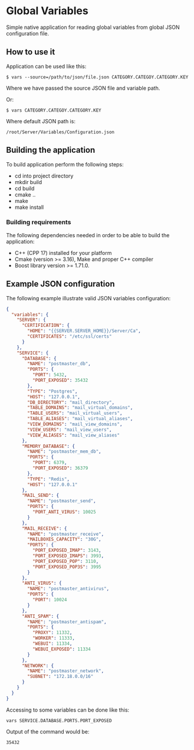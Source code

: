 # Global Variables

Simple native application for reading global variables from global JSON configuration file.

## How to use it

Application can be used like this:

`$ vars --source=/path/to/json/file.json CATEGORY.CATEGOY.CATEGORY.KEY`

Where we have passed the source JSON file and variable path. 

Or:

`$ vars CATEGORY.CATEGOY.CATEGORY.KEY`

Where default JSON path is: 

`/root/Server/Variables/Configuration.json`

## Building the application

To build application perform the following steps:

-  cd into project directory
- mkdir build
- cd build
- cmake ..
- make
- make install

### Building requirements

The following dependencies needed in order to be able to build the application:

- C++ (CPP 17) installed for your platform
- Cmake (version >= 3.16), Make and proper C++ compiler
- Boost library version >= 1.71.0.

## Example JSON configuration

The following example illustrate valid JSON variables configuration: 

```json
{
  "variables": {
    "SERVER": {
      "CERTIFICATION": {
        "HOME": "{{SERVER.SERVER_HOME}}/Server/Ca",
        "CERTIFICATES": "/etc/ssl/certs"
      }
    },
    "SERVICE": {
      "DATABASE": {
        "NAME": "postmaster_db",
        "PORTS": {
          "PORT": 5432,
          "PORT_EXPOSED": 35432
        },
        "TYPE": "Postgres",
        "HOST": "127.0.0.1",
        "DB_DIRECTORY": "mail_directory",
        "TABLE_DOMAINS": "mail_virtual_domains",
        "TABLE_USERS": "mail_virtual_users",
        "TABLE_ALIASES": "mail_virtual_aliases",
        "VIEW_DOMAINS": "mail_view_domains",
        "VIEW_USERS": "mail_view_users",
        "VIEW_ALIASES": "mail_view_aliases"
      },
      "MEMORY_DATABASE": {
        "NAME": "postmaster_mem_db",
        "PORTS": {
          "PORT": 6379,
          "PORT_EXPOSED": 36379
        },
        "TYPE": "Redis",
        "HOST": "127.0.0.1"
      },
      "MAIL_SEND": {
        "NAME": "postmaster_send",
        "PORTS": {
          "PORT_ANTI_VIRUS": 10025
        }
      },
      "MAIL_RECEIVE": {
        "NAME": "postmaster_receive",
        "MAILBOXES_CAPACITY": "30G",
        "PORTS": {
          "PORT_EXPOSED_IMAP": 3143,
          "PORT_EXPOSED_IMAPS": 3993,
          "PORT_EXPOSED_POP": 3110,
          "PORT_EXPOSED_POP3S": 3995
        }
      },
      "ANTI_VIRUS": {
        "NAME": "postmaster_antivirus",
        "PORTS": {
          "PORT": 10024
        }
      },
      "ANTI_SPAM": {
        "NAME": "postmaster_antispam",
        "PORTS": {
          "PROXY": 11332,
          "WORKER": 11333,
          "WEBUI": 11334,
          "WEBUI_EXPOSED": 11334
        }
      },
      "NETWORK": {
        "NAME": "postmaster_network",
        "SUBNET": "172.18.0.0/16"
      }
    }
  }
}
```

Accessing to some variables can be done like this:

`vars SERVICE.DATABASE.PORTS.PORT_EXPOSED`

Output of the command would be:

`35432`